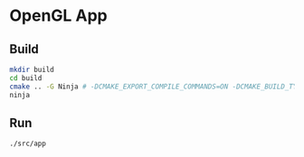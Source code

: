 # OpenGL App

## Build
```sh
mkdir build
cd build
cmake .. -G Ninja # -DCMAKE_EXPORT_COMPILE_COMMANDS=ON -DCMAKE_BUILD_TYPE=Debug
ninja
```

## Run
```sh
./src/app
```
